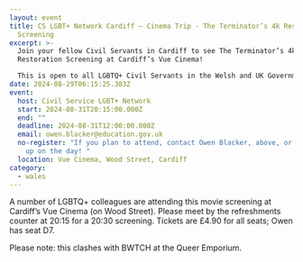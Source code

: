 ```yaml
---
layout: event
title: CS LGBT+ Network Cardiff – Cinema Trip - The Terminator’s 4k Restoration
  Screening
excerpt: >-
  Join your fellow Civil Servants in Cardiff to see The Terminator’s 4k
  Restoration Screening at Cardiff’s Vue Cinema!

  This is open to all LGBTQ+ Civil Servants in the Welsh and UK Governments and Wider Public Sector, along with their supportive family and friends.
date: 2024-08-29T06:15:25.383Z
event:
  host: Civil Service LGBT+ Network
  start: 2024-08-31T20:15:00.000Z
  end: ""
  deadline: 2024-08-31T12:00:00.000Z
  email: owen.blacker@education.gov.uk
  no-register: "If you plan to attend, contact Owen Blacker, above, or just rock
    up on the day! "
  location: Vue Cinema, Wood Street, Cardiff
category:
  - wales
---
```

A number of LGBTQ+ colleagues are attending this movie screening at Cardiff’s Vue Cinema (on Wood Street). Please meet by the refreshments counter at 20:15 for a 20:30 screening. Tickets are £4.90 for all seats; Owen has seat D7.

Please note: this clashes with BWTCH at the Queer Emporium.